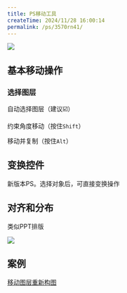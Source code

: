```yaml
---
title: PS移动工具
createTime: 2024/11/28 16:00:14
permalink: /ps/3570rn41/
---
```

![](https://file.iglooblog.top/ps/PixPin_2024-10-07_20-54-55.webp)

## 基本移动操作

### 选择图层



自动选择图层（建议☑️）

约束角度移动（按住`Shift`）

移动并复制（按住`Alt`）

## 变换控件

新版本PS。选择对象后，可直接变换操作



## 对齐和分布

类似PPT排版

![](https://file.iglooblog.top/ps/%E6%88%AA%E5%B1%8F2024-10-07%2020.58.19.png)

## 案例

[移动图层重新构图](https://iglooblog.top:82/post/%E7%A7%BB%E5%8A%A8%E5%9B%BE%E5%B1%82%E9%87%8D%E6%96%B0%E6%9E%84%E5%9B%BE)